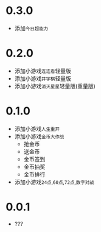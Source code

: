 # 0.3.0

* 添加`今日超能力`

# 0.2.0

* 添加小游戏`连连看`轻量版
* 添加小游戏`井字棋`轻量版
* 添加小游戏`消灭星星`轻量版(重量版)

# 0.1.0

* 添加小游戏`人生重开`
* 添加小游戏`金币大作战`
    * 抢金币
    * 送金币
    * 金币签到
    * 金币抽奖
    * 金币排行
* 添加小游戏`24点`,`60点`,`72点`,`数字对战`

# 0.0.1

* ???